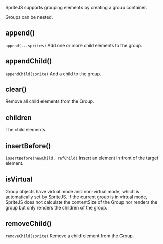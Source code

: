 SpriteJS supports grouping elements by creating a group container.

Groups can be nested.

## append()

`append(...sprites)` Add one or more child elements to the group.

## appendChild()

`appendChild(sprite)` Add a child to the group.

## clear()

Remove all child elements from the Group.

## children

The child elements.

## insertBefore()

`insertBefore(newChild, refChild)` Insert an element in front of the target element.

## isVirtual

Group objects have virtual mode and non-virtual mode, which is automatically set by SpriteJS. If the current group is in virtual mode, SpriteJS does not calculate the contentSize of the Group nor renders the group but only renders the children of the group.

## removeChild()

`removeChild(sprite)` Remove a child element from the Group.
